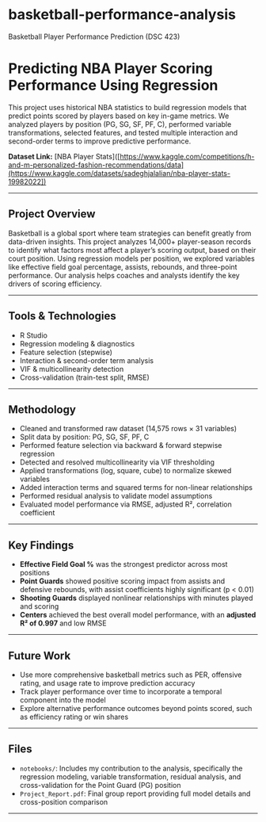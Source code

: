 # basketball-performance-analysis
Basketball Player Performance Prediction (DSC 423)

# Predicting NBA Player Scoring Performance Using Regression

This project uses historical NBA statistics to build regression models that predict points scored by players based on key in-game metrics. We analyzed players by position (PG, SG, SF, PF, C), performed variable transformations, selected features, and tested multiple interaction and second-order terms to improve predictive performance.

**Dataset Link:** [NBA Player Stats]([https://www.kaggle.com/competitions/h-and-m-personalized-fashion-recommendations/data](https://www.kaggle.com/datasets/sadeghjalalian/nba-player-stats-19982022])

---

## Project Overview

Basketball is a global sport where team strategies can benefit greatly from data-driven insights. This project analyzes 14,000+ player-season records to identify what factors most affect a player’s scoring output, based on their court position. Using regression models per position, we explored variables like effective field goal percentage, assists, rebounds, and three-point performance. Our analysis helps coaches and analysts identify the key drivers of scoring efficiency.

---

## Tools & Technologies

- R Studio
- Regression modeling & diagnostics
- Feature selection (stepwise)
- Interaction & second-order term analysis
- VIF & multicollinearity detection
- Cross-validation (train-test split, RMSE)

---

## Methodology

- Cleaned and transformed raw dataset (14,575 rows × 31 variables)
- Split data by position: PG, SG, SF, PF, C
- Performed feature selection via backward & forward stepwise regression
- Detected and resolved multicollinearity via VIF thresholding
- Applied transformations (log, square, cube) to normalize skewed variables
- Added interaction terms and squared terms for non-linear relationships
- Performed residual analysis to validate model assumptions
- Evaluated model performance via RMSE, adjusted R², correlation coefficient

---

## Key Findings

- **Effective Field Goal %** was the strongest predictor across most positions
- **Point Guards** showed positive scoring impact from assists and defensive rebounds, with assist coefficients highly significant (p < 0.01)
- **Shooting Guards** displayed nonlinear relationships with minutes played and scoring
- **Centers** achieved the best overall model performance, with an **adjusted R² of 0.997** and low RMSE

---

## Future Work

- Use more comprehensive basketball metrics such as PER, offensive rating, and usage rate to improve prediction accuracy
- Track player performance over time to incorporate a temporal component into the model
- Explore alternative performance outcomes beyond points scored, such as efficiency rating or win shares

---

## Files

- `notebooks/`: Includes my contribution to the analysis, specifically the regression modeling, variable transformation, residual analysis, and cross-validation for the Point Guard (PG) position
- `Project_Report.pdf`: Final group report providing full model details and cross-position comparison

---
